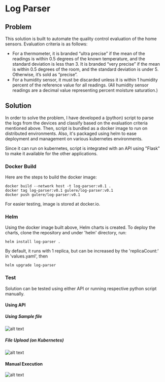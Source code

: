 # Log Parser

## Problem
This solution is built to automate the quality control evaluation of the home sensors. Evaluation criteria is as follows:
- For a thermometer, it is branded “ultra precise” if the mean of the readings is within 0.5 degrees of the known temperature, and the standard deviation is less than 3. It is branded “very precise” if the mean is within 0.5 degrees of the room, and the standard deviation is under 5. Otherwise, it’s sold as “precise”.
- For a humidity sensor, it must be discarded unless it is within 1 humidity percent of the reference value for all readings. (All humidity sensor readings are a decimal value representing percent moisture saturation.)

## Solution
In order to solve the problem, I have developed a (python) script to parse the logs from the devices and classify based on the evaluation criteria mentioned above. Then, script is bundled as a docker image to run on distributed environments. Also, it's packaged using helm to ease deployment and management on various kubernetes environments.

Since it can run on kubernetes, script is integrated with an API using "Flask" to make it available for the other applications.

### Docker Build
Here are the steps to build the docker image:

```
docker build --network host -t log-parser:v0.1 .
docker tag log-parser:v0.1 gulere/log-parser:v0.1
docker push gulere/log-parser:v0.1
```
For easier testing, image is stored at docker.io.

### Helm 
Using the docker image built above, Helm charts is created. 
To deploy the charts, clone the repository and under 'helm' directory, run:
```
helm install log-parser .
```
By default, it runs with 1 replica, but can be increased by the 'replicaCount:' in 'values.yaml', then
```
helm upgrade log-parser
```

### Test
Solution can be tested using either API or running respective python script manually.

#### Using API
##### Using Sample file
![alt text](https://github.com/gulererdinc/log-parser/blob/main/local-api.png?raw=true)
##### File Upload (on Kubernetes)
![alt text](https://github.com/gulererdinc/log-parser/blob/main/local-manual.png?raw=true)
#### Manual Execution
![alt text](https://github.com/gulererdinc/log-parser/blob/main/local-api.png?raw=true)


